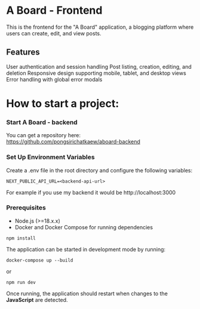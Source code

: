 # A Board - Frontend

This is the frontend for the "A Board" application, a blogging platform where users can create, edit, and view posts.

## Features
User authentication and session handling
Post listing, creation, editing, and deletion
Responsive design supporting mobile, tablet, and desktop views
Error handling with global error modals

# How to start a project:

### Start A Board - backend
You can get a repository here: https://github.com/pongsirichatkaew/aboard-backend

### Set Up Environment Variables
Create a .env file in the root directory and configure the following variables:

```
NEXT_PUBLIC_API_URL=<backend-api-url>
```
For example if you use my backend it would be 
http://localhost:3000

### Prerequisites
- Node.js (>=18.x.x)
- Docker and Docker Compose for running dependencies 

```
npm install
```

The application can be started in development mode by running:

```
docker-compose up --build
```
or
```
npm run dev
```

Once running, the application should restart when changes to the **JavaScript** are detected.

